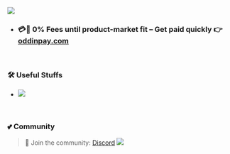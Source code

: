 <!-- Wave 
https://github.com/denvercoder1/readme-typing-svg -->
![](https://cdn.oddinpay.com/cover-oddin.webp)

- ### 💳🛒 0% Fees until product-market fit – Get paid quickly 👉  [oddinpay.com](https://oddinpay.com)

<br>

### 🛠️ Useful Stuffs

- [![](https://img.shields.io/badge/Tools-pink?style=flat&logo=starship&logoColor=black)](https://github.com/sachinsenal0x64?tab=stars)
 

</div>

<br>

### 💕 Community

> 🍻 Join the community:  <a href="https://discord.gg/EbfftZ5Dd4" alt="sachinsenal0x64">Discord</a>
> [![](https://cdn.statically.io/gh/sachinsenal0x64/picx-images-hosting@master/discord.72y8nlaw5mdc.webp)](https://discord.gg/EbfftZ5Dd4)



